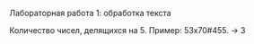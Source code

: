 Лабораторная работа 1: обработка текста  

Количество чисел, делящихся на 5. Пример: 53x70#455. -> 3